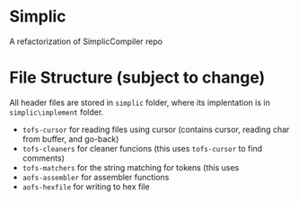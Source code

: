 # Simplic
A refactorization of SimplicCompiler repo 
# File Structure (subject to change)
All header files are stored in `simplic` folder, where its implentation is in `simplic\implement` folder.
- `tofs-cursor` for reading files using cursor (contains cursor, reading char from buffer, and go-back)
- `tofs-cleaners` for cleaner funcions (this uses `tofs-cursor` to find comments)
- `tofs-matchers` for the string matching for tokens (this uses
- `aofs-assembler` for assembler functions
- `aofs-hexfile` for writing to hex file
